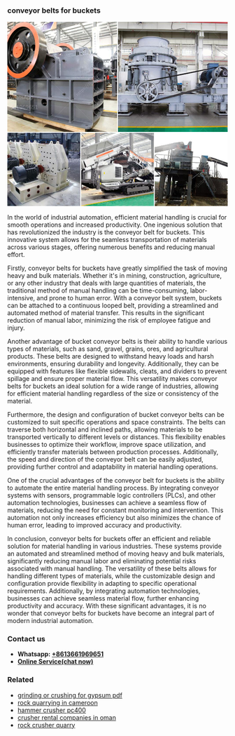 <h3>conveyor belts for buckets</h3><img src='1706768009.jpg' alt=''><p>In the world of industrial automation, efficient material handling is crucial for smooth operations and increased productivity. One ingenious solution that has revolutionized the industry is the conveyor belt for buckets. This innovative system allows for the seamless transportation of materials across various stages, offering numerous benefits and reducing manual effort. </p><p>Firstly, conveyor belts for buckets have greatly simplified the task of moving heavy and bulk materials. Whether it's in mining, construction, agriculture, or any other industry that deals with large quantities of materials, the traditional method of manual handling can be time-consuming, labor-intensive, and prone to human error. With a conveyor belt system, buckets can be attached to a continuous looped belt, providing a streamlined and automated method of material transfer. This results in the significant reduction of manual labor, minimizing the risk of employee fatigue and injury.</p><p>Another advantage of bucket conveyor belts is their ability to handle various types of materials, such as sand, gravel, grains, ores, and agricultural products. These belts are designed to withstand heavy loads and harsh environments, ensuring durability and longevity. Additionally, they can be equipped with features like flexible sidewalls, cleats, and dividers to prevent spillage and ensure proper material flow. This versatility makes conveyor belts for buckets an ideal solution for a wide range of industries, allowing for efficient material handling regardless of the size or consistency of the material.</p><p>Furthermore, the design and configuration of bucket conveyor belts can be customized to suit specific operations and space constraints. The belts can traverse both horizontal and inclined paths, allowing materials to be transported vertically to different levels or distances. This flexibility enables businesses to optimize their workflow, improve space utilization, and efficiently transfer materials between production processes. Additionally, the speed and direction of the conveyor belt can be easily adjusted, providing further control and adaptability in material handling operations.</p><p>One of the crucial advantages of the conveyor belt for buckets is the ability to automate the entire material handling process. By integrating conveyor systems with sensors, programmable logic controllers (PLCs), and other automation technologies, businesses can achieve a seamless flow of materials, reducing the need for constant monitoring and intervention. This automation not only increases efficiency but also minimizes the chance of human error, leading to improved accuracy and productivity.</p><p>In conclusion, conveyor belts for buckets offer an efficient and reliable solution for material handling in various industries. These systems provide an automated and streamlined method of moving heavy and bulk materials, significantly reducing manual labor and eliminating potential risks associated with manual handling. The versatility of these belts allows for handling different types of materials, while the customizable design and configuration provide flexibility in adapting to specific operational requirements. Additionally, by integrating automation technologies, businesses can achieve seamless material flow, further enhancing productivity and accuracy. With these significant advantages, it is no wonder that conveyor belts for buckets have become an integral part of modern industrial automation.</p><h3>Contact us</h3><ul><li><strong>Whatsapp:&nbsp;<a href="https://wa.me/8613661969651">+8613661969651</a></strong></li><li><a href="https://swt.shibang-china.com/?git&amp;zhl&amp;conveyor belts for buckets"><strong>Online Service(chat now)</strong></a></li></ul><h3>Related</h3><ul><li><a href='grinding or crushing for gypsum pdf.md'>grinding or crushing for gypsum pdf</a></li><li><a href='rock quarrying in cameroon.md'>rock quarrying in cameroon</a></li><li><a href='hammer crusher pc400.md'>hammer crusher pc400</a></li><li><a href='crusher rental companies in oman.md'>crusher rental companies in oman</a></li><li><a href='rock crusher quarry.md'>rock crusher quarry</a></li></ul>